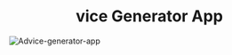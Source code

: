 **<h1 align='center'>vice Generator App</h1>**
![Advice-generator-app](https://user-images.githubusercontent.com/89866871/218795759-d60d042a-f612-423f-8a02-017424ff3506.png)

